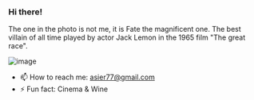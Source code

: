 ### Hi there!
The one in the photo is not me, it is Fate the magnificent one. 
The best villain of all time played by actor Jack Lemon in the 1965 film "The great race".

![image](https://github.com/asieringka/asieringka/assets/108326558/6f1874bf-864e-460c-a918-c213f1304fa0)


<!--
**asieringka/asieringka** is a ✨ _special_ ✨ repository because its `README.md` (this file) appears on your GitHub profile.
-->
- 📫 How to reach me: asier77@gmail.com
- ⚡ Fun fact: Cinema & Wine

